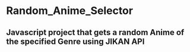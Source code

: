 # Random_Anime_Selector

## Javascript project that gets a random Anime of the specified Genre using JIKAN API
